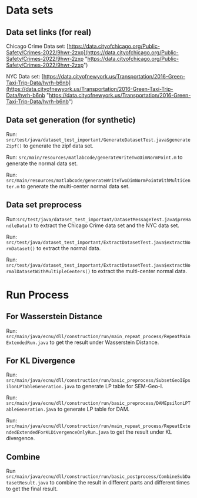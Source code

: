 # Data sets
## Data set links (for real)
Chicago Crime Data set: [https://data.cityofchicago.org/Public-Safety/Crimes-2022/9hwr-2zxp](https://data.cityofchicago.org/Public-Safety/Crimes-2022/9hwr-2zxp "https://data.cityofchicago.org/Public-Safety/Crimes-2022/9hwr-2zxp")

NYC Data set: [https://data.cityofnewyork.us/Transportation/2016-Green-Taxi-Trip-Data/hvrh-b6nb](https://data.cityofnewyork.us/Transportation/2016-Green-Taxi-Trip-Data/hvrh-b6nb "https://data.cityofnewyork.us/Transportation/2016-Green-Taxi-Trip-Data/hvrh-b6nb")
## Data set generation (for synthetic)
Run: `src/test/java/dataset_test_important/GenerateDatasetTest.java$generateZipf()` to generate the zipf data set.

Run: `src/main/resources/matlabcode/generateWriteTwoDimNormPoint.m` to generate the normal data set.

Run: `src/main/resources/matlabcode/generateWriteTwoDimNormPointWithMultiCenter.m` to generate the multi-center normal data set.
 
## Data set preprocess
Run:`src/test/java/dataset_test_important/DatasetMessageTest.java$preHandleData()` to extract the Chicago Crime data set and the NYC data set.

Run: `src/test/java/dataset_test_important/ExtractDatasetTest.java$extractNormDataset()` to extract the normal data.

Run: `src/test/java/dataset_test_important/ExtractDatasetTest.java$extractNormalDatasetWithMultipleCenters()` to extract the multi-center normal data.

# Run Process
## For Wasserstein Distance
Run: `src/main/java/ecnu/dll/construction/run/main_repeat_process/RepeatMainExtendedRun.java` to get the result under Wasserstein Distance.

## For KL Divergence 
Run: `src/main/java/ecnu/dll/construction/run/basic_preprocess/SubsetGeoIEpsilonLPTableGeneration.java` to generate LP table for SEM-Geo-I.

Run: `src/main/java/ecnu/dll/construction/run/basic_preprocess/DAMEpsilonLPTableGeneration.java` to generate LP table for DAM.

Run: `src/main/java/ecnu/dll/construction/run/main_repeat_process/RepeatExtendedExtendedForKLDivergenceOnlyRun.java` to get the result under KL divergence.


## Combine
Run `src/main/java/ecnu/dll/construction/run/basic_postprocess/CombineSubDatasetResult.java` to combine the result in different parts and different times to get the final result.

